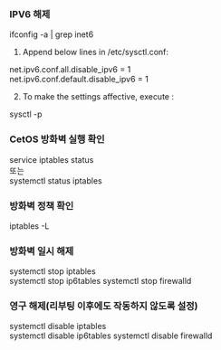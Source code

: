### IPV6 해제  
 ifconfig -a | grep inet6
   
1. Append below lines in /etc/sysctl.conf:  
  
net.ipv6.conf.all.disable_ipv6 = 1  
net.ipv6.conf.default.disable_ipv6 = 1  


2. To make the settings affective, execute :  

sysctl -p  
  
### CetOS 방화벽 실행 확인  
service iptables status  
또는  
systemctl status iptables  
 
### 방화벽 정책 확인  
iptables -L
 
### 방화벽 일시 해제  

systemctl stop iptables  
systemctl stop ip6tables 
systemctl stop firewalld  


### 영구 해제(리부팅 이후에도 작동하지 않도록 설정)

systemctl disable iptables  
systemctl disable ip6tables 
systemctl disable firewalld  

